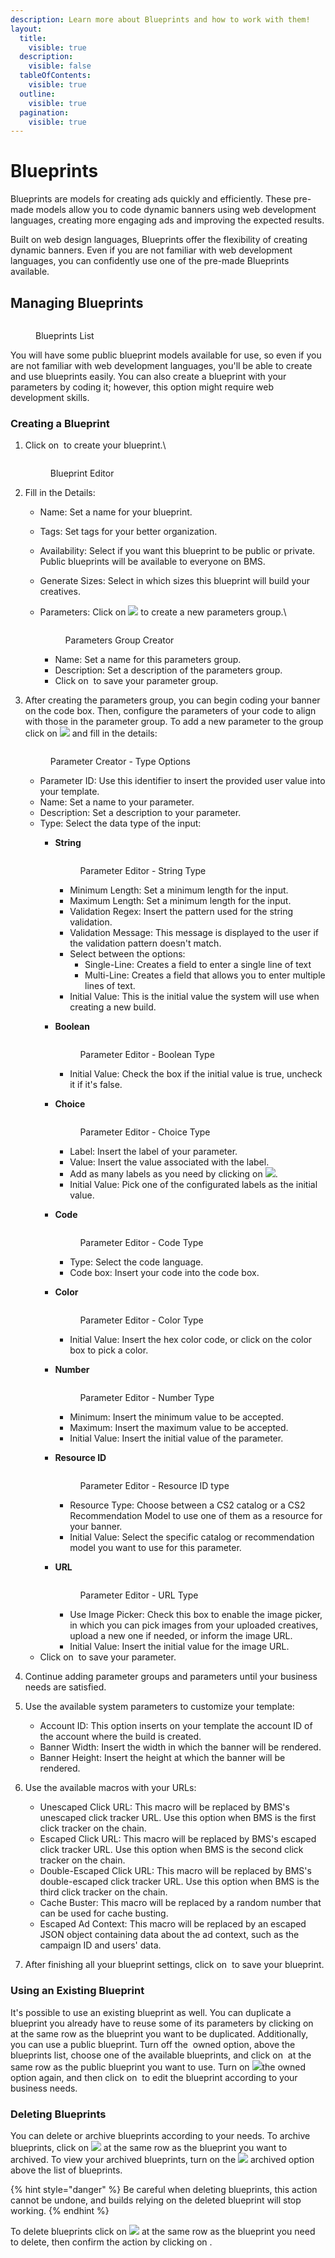 ```yaml
---
description: Learn more about Blueprints and how to work with them!
layout:
  title:
    visible: true
  description:
    visible: false
  tableOfContents:
    visible: true
  outline:
    visible: true
  pagination:
    visible: true
---
```


# Blueprints

Blueprints are models for creating ads quickly and efficiently. These pre-made models allow you to code dynamic banners using web development languages, creating more engaging ads and improving the expected results.

Built on web design languages, Blueprints offer the flexibility of creating dynamic banners. Even if you are not familiar with web development languages, you can confidently use one of the pre-made Blueprints available.&#x20;

## Managing Blueprints

<figure><img src="../../../.gitbook/assets/image (19) (7).png" alt=""><figcaption><p>Blueprints List</p></figcaption></figure>

You will have some public blueprint models available for use, so even if you are not familiar with web development languages, you'll be able to create and use blueprints easily. You can also create a blueprint with your parameters by coding it; however, this option might require web development skills.

### **Creating a Blueprint**

1.  Click on <img src="../../../.gitbook/assets/image (24) (1) (1).png" alt="" data-size="line"> to create your blueprint.\


    <figure><img src="../../../.gitbook/assets/Captura de tela 2024-06-13 082435.png" alt=""><figcaption><p>Blueprint Editor</p></figcaption></figure>
2. Fill in the Details:
   * Name: Set a name for your blueprint.
   * Tags: Set tags for your better organization.
   * Availability: Select if you want this blueprint to be public or private. Public blueprints will be available to everyone on BMS.
   * Generate Sizes: Select in which sizes this blueprint will build your creatives.
   *   Parameters: Click on ![](<../../../.gitbook/assets/image (1) (10).png>) to create a new parameters group.\


       <figure><img src="../../../.gitbook/assets/image (20) (5).png" alt=""><figcaption><p>Parameters Group Creator</p></figcaption></figure>

       * Name: Set a name for this parameters group.
       * Description: Set a description of the parameters group.
       * Click on <img src="../../../.gitbook/assets/image (2) (7).png" alt="" data-size="line"> to save your parameter group.
3.  After creating the parameters group, you can begin coding your banner on the code box. Then, configure the parameters of your code to align with those in the parameter group. To add a new parameter to the group click on ![](<../../../.gitbook/assets/image (3) (7).png>) and fill in the details:



    <figure><img src="../../../.gitbook/assets/image (28).png" alt=""><figcaption><p>Parameter Creator - Type Options</p></figcaption></figure>

    * Parameter ID: Use this identifier to insert the provided user value into your template.
    * Name: Set a name to your parameter.
    * Description: Set a description to your parameter.
    * Type: Select the data type of the input:
      *   **String**



          <figure><img src="../../../.gitbook/assets/image (21) (3).png" alt=""><figcaption><p>Parameter Editor - String Type</p></figcaption></figure>

          * Minimum Length: Set a minimum length for the input.
          * Maximum Length:  Set a minimum length for the input.
          * Validation Regex: Insert the pattern used for the string validation.
          * Validation Message: This message is displayed to the user if the validation pattern doesn't match.
          * Select between the options:
            * Single-Line: Creates a field to enter a single line of text
            * Multi-Line: Creates a field that allows you to enter multiple lines of text.
          * Initial Value: This is the initial value the system will use when creating a new build.
      *   **Boolean**



          <figure><img src="../../../.gitbook/assets/image (26) (3).png" alt=""><figcaption><p>Parameter Editor - Boolean Type</p></figcaption></figure>

          * Initial Value: Check the box if the initial value is true, uncheck it if it's false.
      *   **Choice**



          <figure><img src="../../../.gitbook/assets/image (27) (3).png" alt=""><figcaption><p>Parameter Editor - Choice Type</p></figcaption></figure>

          * Label: Insert the label of your parameter.
          * Value: Insert the value associated with the label.
          * Add as many labels as you need by clicking on ![](<../../../.gitbook/assets/image (3) (7).png>).
          * Initial Value: Pick one of the configurated labels as the initial value.
      *   **Code**



          <figure><img src="../../../.gitbook/assets/image (29).png" alt=""><figcaption><p>Parameter Editor - Code Type</p></figcaption></figure>

          * Type: Select the code language.
          * Code box: Insert your code into the code box.
      *   **Color**



          <figure><img src="../../../.gitbook/assets/image (23) (3).png" alt=""><figcaption><p>Parameter Editor - Color Type</p></figcaption></figure>

          * Initial Value: Insert the hex color code, or click on the color box to pick a color.
      *   **Number**

          <figure><img src="../../../.gitbook/assets/image (25) (3).png" alt=""><figcaption><p>Parameter Editor - Number Type</p></figcaption></figure>

          * Minimum: Insert the minimum value to be accepted.
          * Maximum: Insert the maximum value to be accepted.
          * Initial Value: Insert the initial value of the parameter.
      *   **Resource ID**



          <figure><img src="../../../.gitbook/assets/image (24) (3).png" alt=""><figcaption><p>Parameter Editor - Resource ID type</p></figcaption></figure>

          * Resource Type:  Choose between a CS2 catalog or a CS2 Recommendation Model to use one of them as a resource for your banner.
          * Initial Value: Select the specific catalog or recommendation model you want to use for this parameter.
      *   **URL**



          <figure><img src="../../../.gitbook/assets/image (22) (3).png" alt=""><figcaption><p>Parameter Editor - URL Type</p></figcaption></figure>

          * Use Image Picker: Check this box to enable the image picker, in which you can pick images from your uploaded creatives, upload a new one if needed, or inform the image URL.
          * Initial Value: Insert the initial value for the image URL.
    * Click on <img src="../../../.gitbook/assets/image (2) (7).png" alt="" data-size="line"> to save your parameter.
4. Continue adding parameter groups and parameters until your business needs are satisfied.&#x20;
5. Use the available system parameters to customize your template:
   * Account ID: This option inserts on your template the account ID of the account where the build is created.
   * Banner Width: Insert the width in which the banner will be rendered.
   * Banner Height: Insert the height at which the banner will be rendered.
6. Use the available macros with your URLs:
   * Unescaped Click URL: This macro will be replaced by BMS's unescaped click tracker URL. Use this option when BMS is the first click tracker on the chain.
   * Escaped Click URL:  This macro will be replaced by BMS's escaped click tracker URL. Use this option when BMS is the second click tracker on the chain.
   * Double-Escaped Click URL: This macro will be replaced by BMS's double-escaped click tracker URL. Use this option when BMS is the third click tracker on the chain.
   * Cache Buster: This macro will be replaced by a random number that can be used for cache busting.
   * Escaped Ad Context: This macro will be replaced by an escaped JSON object containing data about the ad context, such as the campaign ID and users' data.
7. After finishing all your blueprint settings, click on <img src="../../../.gitbook/assets/image (2) (7).png" alt="" data-size="line"> to save your blueprint.

### Using an Existing Blueprint

It's possible to use an existing blueprint as well. You can duplicate a blueprint you already have to reuse some of its parameters by clicking on <img src="../../../.gitbook/assets/image (6) (7) (1).png" alt="" data-size="line"> at the same row as the blueprint you want to be duplicated. Additionally, you can use a public blueprint. Turn off the <img src="../../../.gitbook/assets/image (7) (7) (1).png" alt="" data-size="line"> owned option, above the blueprints list, choose one of the available blueprints, and click on <img src="../../../.gitbook/assets/image (6) (7) (1).png" alt="" data-size="line"> at the same row as the public blueprint you want to use. Turn on  ![](<../../../.gitbook/assets/image (10) (7).png>)the owned option again, and then click on <img src="../../../.gitbook/assets/image (11) (7).png" alt="" data-size="line"> to edit the blueprint according to your business needs.

### Deleting Blueprints

You can delete or archive blueprints according to your needs. To archive blueprints, click on ![](<../../../.gitbook/assets/image (12) (7).png>) at the same row as the blueprint you want to archived. To view your archived blueprints, turn on the ![](<../../../.gitbook/assets/image (10) (7).png>) archived option above the list of blueprints.

{% hint style="danger" %}
Be careful when deleting blueprints, this action cannot be undone, and builds relying on the deleted blueprint will stop working.
{% endhint %}

To delete blueprints click on ![](<../../../.gitbook/assets/image (14) (7).png>) at the same row as the blueprint you need to delete, then confirm the action by clicking on <img src="../../../.gitbook/assets/image (15) (7).png" alt="" data-size="line">.
